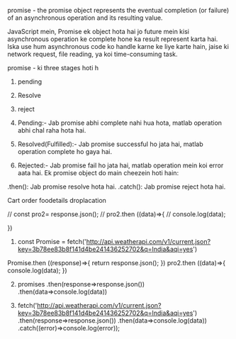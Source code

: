  promise - the promise object represents the eventual completion (or failure) of an
  asynchronous operation and its resulting value.

JavaScript mein, Promise ek object hota hai jo future mein kisi asynchronous operation ke complete hone ka result represent karta hai. Iska use hum asynchronous code ko handle karne ke liye karte hain, jaise ki network request, file reading, ya koi time-consuming task.

promise - ki three stages hoti h
1. pending
2. Resolve
3. reject


1. Pending:-  Jab promise abhi complete nahi hua hota, matlab operation abhi chal raha hota hai.
2. Resolved(Fulfilled):- Jab promise successful ho jata hai, matlab operation complete ho gaya hai.
3. Rejected:- Jab promise fail ho jata hai, matlab operation mein koi error aata hai.
Ek promise object do main cheezein hoti hain:

.then(): Jab promise resolve hota hai.
.catch(): Jab promise reject hota hai.




Cart 
order 
foodetails
droplacation


// const pro2= response.json();
// pro2.then ((data)=>{
//     console.log(data);

})



1.  const Promise = fetch('http://api.weatherapi.com/v1/current.json?key=3b78ee83b8f141d4be241436252702&q=India&aqi=yes')

Promise.then ((response)=>{
 return response.json();
})
 pro2.then ((data)=>{
    console.log(data);
 })

 2. promises
    .then(response=>response.json())
    .then(data=>console.log(data))

 3.    fetch('http://api.weatherapi.com/v1/current.json?key=3b78ee83b8f141d4be241436252702&q=India&aqi=yes')
      .then(response=>response.json())
      .then(data=>console.log(data))
      .catch((error)=>console.log(error));